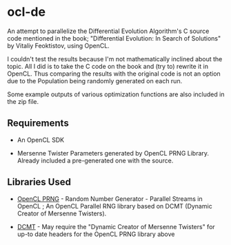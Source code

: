 # ocl-de
An attempt to parallelize the Differential Evolution Algorithm's C source code mentioned in the book; "Differential Evolution: In Search of Solutions" by Vitaliy Feoktistov, using OpenCL.

I couldn't test the results because I'm not mathematically inclined about the topic. All I did is to take the C code on the book and (try to) rewrite it in OpenCL. Thus comparing the results with the original code is not an option due to the Population being randomly generated on each run.

Some example outputs of various optimization functions are also included in the zip file.

## Requirements

* An OpenCL SDK

* Mersenne Twister Parameters generated by OpenCL PRNG Library. Already included a pre-generated one with the source.

## Libraries Used

* [OpenCL PRNG](http://mira.math.udel.edu/ParallelKMC/doku.php?id=projects:opencl_prng#opencl_prng) - Random Number Generator - Parallel Streams in OpenCL ; An OpenCL Parallel RNG library based on DCMT (Dynamic Creator of Mersenne Twisters). 

* [DCMT](https://github.com/MersenneTwister-Lab/dcmt) - May require the "Dynamic Creator of Mersenne Twisters" for up-to date headers for the OpenCL PRNG library above